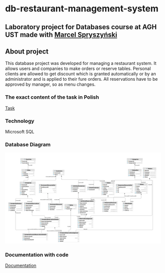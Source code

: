 # db-restaurant-management-system
## Laboratory project for Databases course at AGH UST made with [Marcel Spryszyński](https://github.com/MSpryszynski)

## About project
This database project was developed for managing a restaurant system. It allows users and companies to make orders or reserve tables. Personal clients are allowed to get discount which is granted automatically or by an administrator and is applied to their fure orders. All reservations have to be approved by manager, so as menu changes.

### The exact content of the task in Polish
[Task](zadanie_2021.pdf)

### Technology
Microsoft SQL 

### Database Diagram
<img src="RestaurantManagementSystemDiagram.png">

### Documentation with code 
[Documentation](BazyDanychProjekt.pdf)
